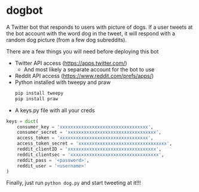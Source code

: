 # dogbot

A Twitter bot that responds to users with picture of dogs. If a user tweets at the bot account with the word dog in the tweet, it will respond with a random dog picture (from a few dog subreddits).

There are a few things you will need before deploying this bot
* Twitter API access (https://apps.twitter.com/)
  * And most likely a separate account for the bot to use
* Reddit API access (https://www.reddit.com/prefs/apps/)
* Python installed with tweepy and praw
  ```bash
  pip install tweepy
  pip install praw
  ````
* A keys.py file with all your creds

```python
keys = dict(
	consumer_key = 'xxxxxxxxxxxxxxxxxxxxxxxxxxxxxxxxx',
	consumer_secret = 'xxxxxxxxxxxxxxxxxxxxxxxxxxxxxxxxx',
	access_token = 'xxxxxxxxxxxxxxxxxxxxxxxxxxxxxxxxx',
	access_token_secret = 'xxxxxxxxxxxxxxxxxxxxxxxxxxxxxxxxx',
	reddit_clientID = 'xxxxxxxxxxxxxxxxxxxxxxxxxxxxxxxxx',
	reddit_clientsec = 'xxxxxxxxxxxxxxxxxxxxxxxxxxxxxxxxx',
	reddit_pass = '<password>',
	reddit_user = '<username>'
)
```

Finally, just run ``` python dog.py ``` and start tweeting at it!!!
